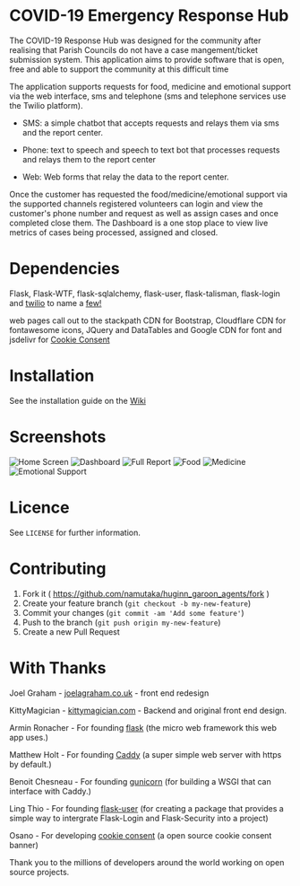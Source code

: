 # COVID-19 Emergency Response Hub

The COVID-19 Response Hub was designed for the community after realising that Parish Councils do not have a case mangement/ticket submission system. This application aims to provide software that is open, free and able to support the community at this difficult time

The application supports requests for food, medicine and emotional support via the web interface, sms and telephone (sms and telephone services use the Twilio platform).

- SMS: a simple chatbot that accepts requests and relays them via sms and the report center.

- Phone: text to speech and speech to text bot that processes requests and relays them to the report center

- Web: Web forms that relay the data to the report center.

Once the customer has requested the food/medicine/emotional support via the supported channels registered volunteers can login and view the customer's phone number and request as well as assign cases and once completed close them. The Dashboard is a one stop place to view live metrics of cases being processed, assigned and closed.
# Dependencies 

Flask, Flask-WTF, flask-sqlalchemy, flask-user, flask-talisman, flask-login and [twilio](https://www.twilio.com/) to name a [few!](https://github.com/kittymagician/COVID-19-Emergency-Response-Hub/blob/master/requirements.txt)

web pages call out to the stackpath CDN for Bootstrap, Cloudflare CDN for fontawesome icons, JQuery and DataTables and Google CDN for font and jsdelivr for [Cookie Consent](https://github.com/osano/cookieconsent)

# Installation

See the installation guide on the [Wiki](https://github.com/kittymagician/COVID-19-Emergency-Response-Hub/wiki/Installation)

# Screenshots
![Home Screen](https://github.com/kittymagician/COVID-19-Emergency-Response-Hub/blob/master/screenshots/releasev1/home.png)
![Dashboard](https://github.com/kittymagician/COVID-19-Emergency-Response-Hub/blob/master/screenshots/releasev1/dashboard.png)
![Full Report](https://github.com/kittymagician/COVID-19-Emergency-Response-Hub/blob/master/screenshots/fullreport.png)
![Food](https://github.com/kittymagician/COVID-19-Emergency-Response-Hub/blob/master/screenshots/releasev1/food.png)
![Medicine](https://github.com/kittymagician/COVID-19-Emergency-Response-Hub/blob/master/screenshots/releasev1/medicine.png)
![Emotional Support](https://github.com/kittymagician/COVID-19-Emergency-Response-Hub/blob/master/screenshots/releasev1/emotionalsupport.png)

# Licence
See `LICENSE` for further information.


# Contributing

1. Fork it ( https://github.com/namutaka/huginn_garoon_agents/fork )
2. Create your feature branch (`git checkout -b my-new-feature`)
3. Commit your changes (`git commit -am 'Add some feature'`)
4. Push to the branch (`git push origin my-new-feature`)
5. Create a new Pull Request

# With Thanks

Joel Graham - [joelagraham.co.uk](http://joelagraham.co.uk) - front end redesign

KittyMagician - [kittymagician.com](https://kittymagician.com) - Backend and original front end design. 

Armin Ronacher - For founding [flask](https://flask.palletsprojects.com/en/1.1.x/) (the micro web framework this web app uses.)

Matthew Holt - For founding [Caddy](https://caddyserver.com) (a super simple web server with https by default.)

Benoit Chesneau - For founding [gunicorn](https://gunicorn.org) (for building a WSGI that can interface with Caddy.)

Ling Thio - For founding [flask-user](https://github.com/lingthio/Flask-User) (for creating a package that provides a simple way to intergrate Flask-Login and Flask-Security into a project)

Osano - For developing [cookie consent](https://github.com/osano/cookieconsent) (a open source cookie consent banner)

Thank you to the millions of developers around the world working on open source projects.

